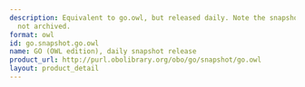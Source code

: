 ```yaml
---
description: Equivalent to go.owl, but released daily. Note the snapshot release is
  not archived.
format: owl
id: go.snapshot.go.owl
name: GO (OWL edition), daily snapshot release
product_url: http://purl.obolibrary.org/obo/go/snapshot/go.owl
layout: product_detail
---
```

